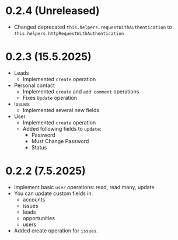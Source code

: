 # 0.2.4 (Unreleased)

- Changed deprecated `this.helpers.requestWithAuthentication` to `this.helpers.httpRequestWithAuthentication`

# 0.2.3 (15.5.2025)

- Leads
  - Implemented `create` operation
- Personal contact
  - Implemented `create` and `add comment` operations
  - Fixes `Update` operation
- Issues
  - Implemented several new fields
- User
  - Implemented `create` operation
  - Added following fields to `update`:
    - Password
    - Must Change Password
    - Status

# 0.2.2 (7.5.2025)

- Implement basic `user` operations: read, read many, update
- You can update custom fields in:
  - accounts
  - issues
  - leads
  - opportunities
  - users
- Added create operation for `issues`.
